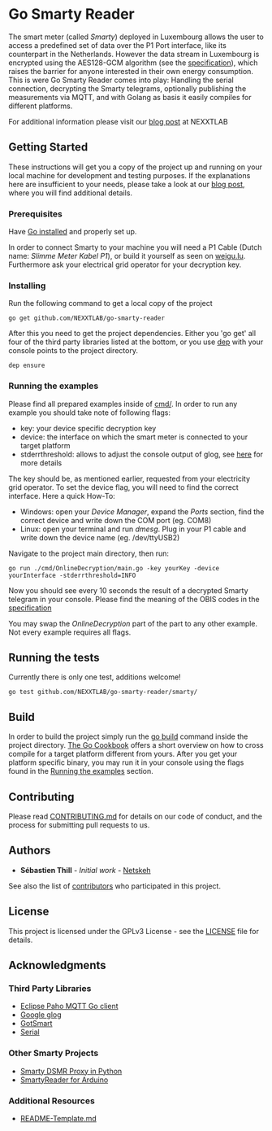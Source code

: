 # Go Smarty Reader

The smart meter (called _Smarty_) deployed in Luxembourg allows the user to access a predefined set of data over the P1 Port interface, like its counterpart in the Netherlands.
However the data stream in Luxembourg is encrypted using the AES128-GCM algorithm (see the [specification](https://www.nexxtlab.lu/download/453/)), which raises the barrier for anyone interested in their own energy consumption.
This is were Go Smarty Reader comes into play: Handling the serial connection, decrypting the Smarty telegrams, optionally publishing the measurements via MQTT, and with Golang as basis it easily compiles for different platforms.

For additional information please visit our [blog post](https://www.nexxtlab.lu/smarty-dongle/) at NEXXTLAB
  

## Getting Started

These instructions will get you a copy of the project up and running on your local machine for development and testing purposes. If the explanations here are insufficient to your needs, please take a look at our [blog post](https://www.nexxtlab.lu/smarty-dongle/), where you will find additional details.  

### Prerequisites

Have [Go installed](https://golang.org/doc/install) and properly set up.

In order to connect Smarty to your machine you will need a P1 Cable (Dutch name: _Slimme Meter Kabel P1_), or build it yourself as seen on [weigu.lu](http://weigu.lu/microcontroller/smartyreader/index.html).
Furthermore ask your electrical grid operator for your decryption key.


### Installing

Run the following command to get a local copy of the project
```
go get github.com/NEXXTLAB/go-smarty-reader
```
After this you need to get the project dependencies. Either you 'go get' all four of the third party libraries listed at the bottom, or you use [dep](https://github.com/golang/dep) with your console points to the project directory.
```
dep ensure
```

### Running the examples

Please find all prepared examples inside of [cmd/](https://github.com/NEXXTLAB/go-smarty-reader/tree/master/cmd). In order to run any example you should take note of following flags:
* key: your device specific decryption key
* device: the interface on which the smart meter is connected to your target platform
* stderrthreshold: allows to adjust the console output of glog, see [here](https://svn.apache.org/repos/asf/incubator/mesos/trunk/third_party/glog-0.3.1/doc/glog.html?p=1197837) for more details

The key should be, as mentioned earlier, requested from your electricity grid operator. To set the device flag, you will need to find the correct interface. Here a quick How-To:
* Windows: open your *Device Manager*, expand the *Ports* section, find the correct device and write down the COM port (eg. COM8)
* Linux: open your terminal and run *dmesg*. Plug in your P1 cable and write down the device name (eg. /dev/ttyUSB2)

Navigate to the project main directory, then run:
```
go run ./cmd/OnlineDecryption/main.go -key yourKey -device yourInterface -stderrthreshold=INFO
```
Now you should see every 10 seconds the result of a decrypted Smarty telegram in your console. Please find the meaning of the OBIS codes in the [specification](https://www.nexxtlab.lu/download/453/)  

You may swap the *OnlineDecryption* part of the part to any other example. Not every example requires all flags.


## Running the tests

Currently there is only one test, additions welcome!
```
go test github.com/NEXXTLAB/go-smarty-reader/smarty/
```

## Build

In order to build the project simply run the [go build](https://golang.org/cmd/go/) command inside the project directory.
[The Go Cookbook](https://golangcookbook.com/chapters/running/cross-compiling/) offers a short overview on how to cross compile for a target platform different from yours. 
After you get your platform specific binary, you may run it in your console using the flags found in the [Running the examples](#running-the-examples) section.

## Contributing

Please read [CONTRIBUTING.md](CONTRIBUTING.md) for details on our code of conduct, and the process for submitting pull requests to us.

## Authors

* **Sébastien Thill** - *Initial work* - [Netskeh](https://github.com/Netskeh)

See also the list of [contributors](https://github.com/NEXXTLAB/go-smarty-reader/contributors) who participated in this project.

## License

This project is licensed under the GPLv3 License - see the [LICENSE](LICENSE) file for details.

## Acknowledgments

### Third Party Libraries
* [Eclipse Paho MQTT Go client](https://github.com/eclipse/paho.mqtt.golang)
* [Google glog](https://github.com/golang/glog)
* [GotSmart](https://github.com/basvdlei/gotsmart)
* [Serial](https://github.com/tarm/serial)

### Other Smarty Projects
* [Smarty DSMR Proxy in Python](https://github.com/mweimerskirch/smarty_dsmr_proxy)
* [SmartyReader for Arduino](http://weigu.lu/microcontroller/smartyreader/index.html)

### Additional Resources
* [README-Template.md](https://gist.github.com/PurpleBooth/109311bb0361f32d87a2)

